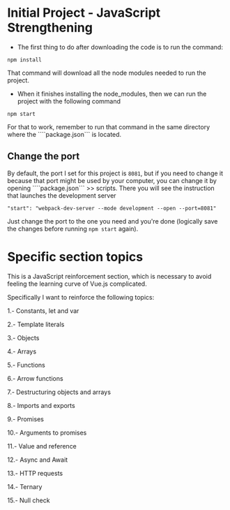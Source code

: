 # Initial Project - JavaScript Strengthening

* The first thing to do after downloading the code is to run the command:

```
npm install
```
That command will download all the node modules needed to run the project.


* When it finishes installing the node_modules, then we can run the project with the following command

```
npm start
```

For that to work, remember to run that command in the same directory where the ````package.json``` is located.

## Change the port
By default, the port I set for this project is ```8081```, but if you need to change it because that port might be used by your computer, you can change it by opening ````package.json``` >> scripts. There you will see the instruction that launches the development server

```
"start": "webpack-dev-server --mode development --open --port=8081"
```

Just change the port to the one you need and you're done (logically save the changes before running ``npm start`` again).

# Specific section topics

This is a JavaScript reinforcement section, which is necessary to avoid feeling the learning curve of Vue.js complicated.

Specifically I want to reinforce the following topics:

1.- Constants, let and var

2.- Template literals

3.- Objects

4.- Arrays

5.- Functions

6.- Arrow functions

7.- Destructuring objects and arrays

8.- Imports and exports

9.- Promises

10.- Arguments to promises

11.- Value and reference

12.- Async and Await

13.- HTTP requests

14.- Ternary

15.- Null check

